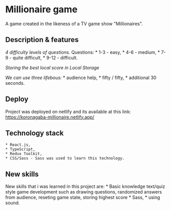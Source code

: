 # Millionaire game

A game created in the likeness of a TV game show "Millionaires".


## Description & features 

*4 difficulty levels of questions.*
Questions: 
    * 1-3 - easy,
    * 4-6 - medium,
    * 7-9 - quite difficult,
    * 9-12 - difficult.

*Storing the best local score in Local Storage*

*We can use three lifebous:* 
    * audience help,
    * fifty / fifty,
    * additional 30 seconds.
    

## Deploy

Project was deployed on netlify and its available at this link: https://koronagaba-millionaire.netlify.app/

## Technology stack
    * React.js,
    * TypeScript,
    * Redux Toolkit,
    * CSS/Sass - Sass was used to learn this technology.

## New skills

New skills that i was learned in this project are: 
    * Basic knowledge text/quiz style game development such as drawing questions, randomized answers from audience, reseting game state, storing highest score
    * Sass, 
    * using sound.

